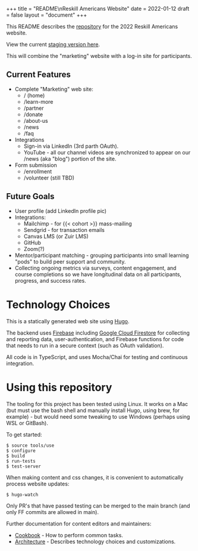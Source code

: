 +++
title = "README\nReskill Americans Website"
date = 2022-01-12
draft = false
layout = "document"
+++

This README describes the
[repository](https://github.com/reskillamericans/website) for the 2022 Reskill
Americans website.

View the current [staging version here](https://reskill-learning.web.app/).

This will combine the "marketing" website with a log-in site for participants.

## Current Features

- Complete "Marketing" web site:
  - / (home)
  - /learn-more
  - /partner
  - /donate
  - /about-us
  - /news
  - /faq
- Integrations
  - Sign-in via LinkedIn (3rd parth OAuth).
  - YouTube - all our channel videos are synchronized to appear
    on our /news (aka "blog") portion of the site.
- Form submission
  - /enrollment
  - /volunteer (still TBD)

## Future Goals

- User profile (add LinkedIn profile pic)
- Integrations:
  - Mailchimp - for {{< cohort >}} mass-mailing
  - Sendgrid - for transaction emails
  - Canvas LMS (or Zuir LMS)
  - GitHub
  - Zoom(?)
- Mentor/participant matching - grouping participants into small learning "pods"
  to build peer support and community.
- Collecting ongoing metrics via surveys, content engagement, and course
  completions so we have longitudinal data on all participants, progress, and
  success rates.

# Technology Choices

This is a statically generated web site using [Hugo](https://gohugo.io/).

The backend uses [Firebase](https://firebase.google.com/) including [Google
Cloud Firestore](https://firebase.google.com/docs/firestore) for collecting and
reporting data, user-authentication, and Firebase functions for code that needs
to run in a secure context (such as OAuth validation).

All code is in TypeScript, and uses Mocha/Chai for testing and continuous
integration.

# Using this repository

The tooling for this project has been tested using Linux.  It works on
a Mac (but must use the bash shell and manually install Hugo, using brew, for
example) - but would need some tweaking to use Windows (perhaps using WSL or
GitBash).

To get started:

```
$ source tools/use
$ configure
$ build
$ run-tests
$ test-server
```

When making content and css changes, it is convenient to automatically process website updates:

```
$ hugo-watch
```

Only PR's that have passed testing can be merged to the main branch (and only FF commits are allowed in main).

Further documentation for content editors and maintainers:

- [Cookbook](/docs/cookbook) - How to perform common tasks.
- [Architecture](/docs/architecture) - Describes technology choices and
  customizations.

